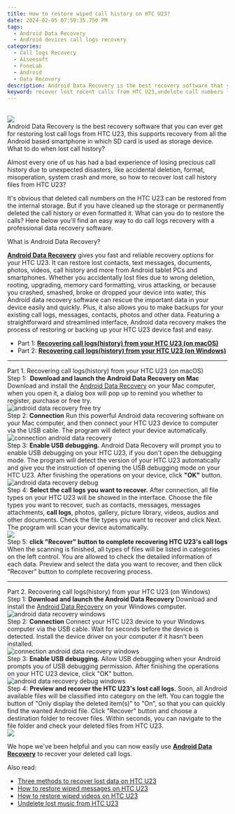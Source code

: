 ```yaml
---
title: How to restore wiped call history on HTC U23?
date: 2024-02-05 07:50:35.750 PM
tags: 
  - Android Data Recovery
  - Android devices call logs recovery
categories: 
  - Call logs Recovery
  - Aiseesoft
  - FoneLab
  - Android
  - Data Recovery
description: Android Data Recovery is the best recovery software that you can ever get for restoring lost call logs from HTC U23, this supports recovery from all the Android based smartphone in which SD card is used as storage device.
keyword: recover lost recent calls from HTC U23,undelete call numbers from HTC U23,HTC U23 call logs recovery,HTC U23 call logs retrieval,unerase call numbers from HTC U23,retrieve wiped call logs HTC U23,deletes call history of HTC U23,HTC U23 issues with call history deleted,how to refind deleted call history from HTC U23,how to recover deleted call history in HTC U23,call history disappear HTC U23,restore call history when deleted in HTC U23
---
```

<br>
<img src="https://img0mobiles.techidaily.com/images/best-assets/devices/htc/htc-u23/1.jpg" class="atpl-imgstyle"  /><br>
<div class="atpl-content atpl-for-fonelab-android recover-call-logs">
<div class="atpl-post-description-part-1">
Android Data Recovery is the best recovery software that you can ever get for restoring lost call logs from HTC U23, this supports recovery from all the Android based smartphone in which SD card is used as storage device.
</div>
<div class="atpl-post-description-part-2">
<div class="tpl-content-sub-paragraph-question">
    What to do when lost call history?
</div>
<div class="tpl-content-sub-paragraph-content">
  <p>
    Almost every one of us has had a bad experience of losing precious call history due to unexpected disasters, like accidental deletion, format, misoperation, system crash and more, so how to recover lost call history files from HTC U23?
  </p>
</div>
<div class="tpl-content-sub-paragraph-content">
  <p>
    It's obvious that deleted call numbers on the HTC U23 can be restored from the internal storage. But if you have cleaned up the storage or permanently deleted the call history or even formatted it. What can you do to restore the calls? Here below you'll find an easy way to do call logs recovery with a professional data recovery software.
  </p>
</div>
</div>
<div class="atpl-post-description-part-3">
<div class="tpl-content-sub-paragraph-title">
    What is Android Data Recovery?
</div>
<div class="tpl-content-sub-paragraph-content">
  <p>
  <a href="https://tools.techidaily.com/aiseesoft-android-data-recovery/" target="_blank" rel="noopener"><strong>Android Data Recovery</strong></a> gives you fast and reliable recovery options for your HTC U23. It can restore lost contacts, text messages, documents, photos, videos, call history and more from Android tablet PCs and smartphones. Whether you accidentally lost files due to wrong deletion, rooting, upgrading, memory card formatting, virus attacking, or because you crashed, smashed, broke or dropped your device into water, this Android data recovery software can rescue the important data in your device easily and quickly. Plus, it also allows you to make backups for your existing call logs, messages, contacts, photos and other data. Featuring a straightforward and streamlined interface, Android data recovery makes the process of restoring or backing up your  HTC U23 device fast and easy.
  </p>
</div>
</div>
<ul>
  <li>Part 1: <strong><a href="#p1"> Recovering call logs(history) from your HTC U23  (on macOS)</a></strong></li>
  <li>Part 2: <strong><a href="#p2"> Recovering call logs(history) from your HTC U23  (on Windows)</a></strong></li>
</ul>
<!-- Part 1 -->
<a id="p1" name="p1" ></a><hr>
<div>
  <span class="atpl-step-part-style">Part 1. Recovering call logs(history) from your HTC U23 (on macOS)</span>
</div>
<span class="atpl-stepstyle-a"><span>Step 1: </span></span> <strong>Download and launch the Android Data Recovery on Mac</strong>
Download and install the <a href="https://tools.techidaily.com/aiseesoft-android-data-recovery/" target="_blank" rel="noopener">Android Data Recovery</a> on your Mac computer, when you open it, a dialog box will pop up to remind you whether to register, purchase or free try.
<br>
<img src="https://tools.techidaily.com/images/apps/aiseesoft/android-data-recovery/mac-free-try.png" class="atpl-imgstyle" alt="android data recovery free try" /><br>
<span class="atpl-stepstyle-a"><span>Step 2: </span></span> <strong>Connection</strong>
Run this powerful Android data recovering software on your Mac computer, and then connect your HTC U23 device to computer via the USB cable. The program will detect your device automatically.
<br>
<img src="https://tools.techidaily.com/images/apps/aiseesoft/android-data-recovery/mac-connection-interface.jpg" class="atpl-imgstyle" alt="connection android data recovery" /><br>
<span class="atpl-stepstyle-a"><span>Step 3: </span></span> <strong>Enable USB debugging.</strong>
Android Data Recovery will prompt you to enable USB debugging on your HTC U23, if you don't open the debugging mode. The program will detect the version of your HTC U23 automatically and give you the instruction of opening the USB debugging mode on your HTC U23. After finishing the operations on your device, click <strong>"OK"</strong> button.
<br>
<img src="https://tools.techidaily.com/images/apps/aiseesoft/android-data-recovery/mac-android-usb-debug.jpg"  class="atpl-imgstyle" alt="android data recovery debug" /><br>
<span class="atpl-stepstyle-a"><span>Step 4: </span></span> <strong>Select the call logs you want to recover.</strong>
After connection, all file types on your HTC U23 will be showed in the interface. Choose the file types you want to recover, such as contacts, messages, messages attachments, <b>call logs</b>, photos, gallery, picture library, videos, audios and other documents. Check the file types you want to recover and click Next. The program will scan your device automatically.
<br>
<img src="https://tools.techidaily.com/images/apps/aiseesoft/android-data-recovery/mac-choose-type-call-logs.jpg" class="atpl-imgstyle"  /><br>
<span class="atpl-stepstyle-a"><span>Step 5: </span></span> <strong>click "Recover" button to  complete recovering HTC U23's call logs</strong>
When the scanning is finished, all types of files will be listed in categories on the left control. You are allowed to check the detailed information of each data. Preview and select the data you want to recover, and then click "Recover" button to complete recovering process.
<a id="p2" name="p2"></a><hr>
<!-- Part 2 -->
<div>
  <span class="atpl-step-part-style">Part 2. Recovering call logs(history) from your HTC U23 (on Windows)</span>
</div>
<span class="atpl-stepstyle-a"><span>Step 1: </span></span> <strong>Download and launch the Android Data Recovery</strong>
Download and install the <a href="https://tools.techidaily.com/aiseesoft-android-data-recovery/" target="_blank" rel="noopener">Android Data Recovery</a> on your Windows computer.
<br>
<img src="https://tools.techidaily.com/images/apps/aiseesoft/android-data-recovery/win-start-interface.png"  class="atpl-imgstyle" alt="android data recovery windows" /><br>
<span class="atpl-stepstyle-a"><span>Step 2: </span></span> <strong>Connection</strong>
Connect your HTC U23 device to your Windows computer via the USB cable. Wait for seconds before the device is detected. Install the device driver on your computer if it hasn't been installed.
<br>
<img src="https://tools.techidaily.com/images/apps/aiseesoft/android-data-recovery/win-connection-interface.png" class="atpl-imgstyle" alt="connection android data recovery windows" /><br>
<span class="atpl-stepstyle-a"><span>Step 3: </span></span> <strong>Enable USB debugging.</strong>
Allow USB debugging when your Android prompts you of USB debugging permission. After finishing the operations on your HTC U23 device, click "OK" button.
<br>
<img src="https://tools.techidaily.com/images/apps/aiseesoft/android-data-recovery/win-android-usb-debug.png" class="atpl-imgstyle" alt="android data recovery debug windows" /><br>
<span class="atpl-stepstyle-a"><span>Step 4: </span></span> <strong>Preview and recover the HTC U23's lost call logs.</strong>
Soon, all Android available files will be classified into category on the left. You can toggle the button of "Only display the deleted item(s)" to "On", so that you can quickly find the wanted Android file. Click "Recover" button and choose a destination folder to recover files. Within seconds, you can navigate to the file folder and check your deleted files from HTC U23.
<br>
<img src="https://tools.techidaily.com/images/apps/aiseesoft/android-data-recovery/win-recover-call-logs.png" class="atpl-imgstyle"  /><br>
<div class="atpl-post-description-part-4">
<div class="tpl-content-sub-paragraph-normal">
    <p>
        We hope we've been helpful and you can now easily use <a href="https://tools.techidaily.com/aiseesoft-android-data-recovery/" target="_blank" rel="noopener"><strong>Android Data Recovery</strong></a> to recover your deleted call logs.
    </p>
</div>
</div>
<ins class="adsbygoogle"
     style="display:block"
     data-ad-client="ca-pub-7571918770474297"
     data-ad-slot="8358498916"
     data-ad-format="auto"
     data-full-width-responsive="true"></ins>
<span class="atpl-alsoreadstyle">Also read:</span>
<div><ul>
<li><a href="/three-methods-to-recover-lost-data-on-htc-u23-by-fonelab-android-recover-data/" target="_blank" rel="noopener"><u>Three methods to recover lost data on HTC U23</u></a></li>
<li><a href="/how-to-restore-wiped-messages-on-htc-u23-by-fonelab-android-recover-messages/" target="_blank" rel="noopener"><u>How to restore wiped messages on HTC U23</u></a></li>
<li><a href="/how-to-restore-wiped-videos-on-htc-u23-by-fonelab-android-recover-video/" target="_blank" rel="noopener"><u>How to restore wiped videos on HTC U23</u></a></li>
<li><a href="/undelete-lost-music-from-htc-u23-by-fonelab-android-recover-music/" target="_blank" rel="noopener"><u>Undelete lost music from HTC U23</u></a></li>
</ul></div>
</div>
